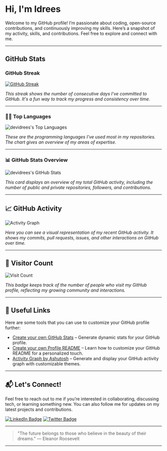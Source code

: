 # Hi, I'm Idrees

Welcome to my GitHub profile! I’m passionate about coding, open-source contributions, and continuously improving my skills. Here’s a snapshot of my activity, skills, and contributions. Feel free to explore and connect with me.

---

## GitHub Stats

### GitHub Streak

[![GitHub Streak](https://streak-stats.demolab.com/?user=devidrees&theme=merko&hide_border=true)](https://git.io/streak-stats)

*This streak shows the number of consecutive days I've committed to GitHub. It's a fun way to track my progress and consistency over time.*

---

### 🧑‍💻 Top Languages

![devidrees's Top Languages](https://github-readme-stats.vercel.app/api/top-langs/?username=devidrees&theme=merko&show_icons=true&hide_border=true&layout=compact)

*These are the programming languages I've used most in my repositories. The chart gives an overview of my areas of expertise.*

---

### 📊 GitHub Stats Overview

![devidrees's GitHub Stats](https://github-readme-stats.vercel.app/api?username=devidrees&show_icons=true&count_private=true&theme=merko&hide_border=true)

*This card displays an overview of my total GitHub activity, including the number of public and private repositories, followers, and contributions.*

---

## 📈 GitHub Activity

![Activity Graph](https://github-readme-activity-graph.vercel.app/graph?username=devidrees&theme=merko&hide_border=true)

*Here you can see a visual representation of my recent GitHub activity. It shows my commits, pull requests, issues, and other interactions on GitHub over time.*

---

## 👀 Visitor Count

![Visit Count](https://visitcount.itsvg.in/api?id=devidrees&icon=0&color=0)

*This badge keeps track of the number of people who visit my GitHub profile, reflecting my growing community and interactions.*

---

## 🔗 Useful Links

Here are some tools that you can use to customize your GitHub profile further:

- [Create your own GitHub Stats](https://gh-stats-gen.vercel.app/) – Generate dynamic stats for your GitHub profile.
- [Create your own Profile README](https://docs.github.com/en/account-and-profile/setting-up-and-managing-your-github-profile/customizing-your-profile/managing-your-profile-readme) – Learn how to customize your GitHub README for a personalized touch.
- [Activity Graph by Ashutosh](https://github.com/ashutosh00710/github-readme-activity-graph) – Generate and display your GitHub activity graph with customizable themes.

---

## 📬 Let's Connect!

Feel free to reach out to me if you’re interested in collaborating, discussing tech, or learning something new. You can also follow me for updates on my latest projects and contributions.

[![LinkedIn Badge](https://img.shields.io/badge/LinkedIn-Idrees-blue?logo=linkedin&logoColor=white)](https://www.linkedin.com/in/midreesbhat)
[![Twitter Badge](https://img.shields.io/badge/Twitter-Idrees-blue?logo=twitter&logoColor=white)](https://twitter.com/_midreesbhat)

---

> "The future belongs to those who believe in the beauty of their dreams." — Eleanor Roosevelt

---

